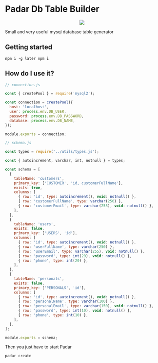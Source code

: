 # Padar Db Table Builder

<p align="center">
  <img src="https://user-images.githubusercontent.com/15572553/120489300-94aa5b00-c3c8-11eb-90d3-7ed2cc51bf91.png">
</p>

Small and very useful mysql database table generator

## Getting started

```cli
npm i -g later npm i
```

## How do I use it?

```javascript
// connection.js

const { createPool } = require('mysql2');

const connection = createPool({
  host: 'localhost',
  user: process.env.DB_USER,
  password: process.env.DB_PASSWORD,
  database: process.env.DB_NAME,
});

module.exports = connection;
```

```javascript
// schema.js

const types = require('../utils/types.js');

const { autoincrement, varchar, int, notnull } = types;

const schema = [
  {
    tableName: 'customers',
    primary_key: ['CUSTOMER', 'id, customerFullName'],
    exists: true,
    columns: [
      { row: 'id', type: autoincrement(), void: notnull() },
      { row: 'customerFullName', type: varchar(250) },
      { row: 'customerEmail', type: varchar(255), void: notnull() },
    ],
  },
  {
    tableName: 'users',
    exists: false,
    primary_key: ['USERS', 'id'],
    columns: [
      { row: 'id', type: autoincrement(), void: notnull() },
      { row: 'userFullName', type: varchar(250) },
      { row: 'userEmail', type: varchar(255), void: notnull() },
      { row: 'password', type: int(20), void: notnull() },
      { row: 'phone', type: int(20) },
    ],
  },
  {
    tableName: 'personals',
    exists: false,
    primary_key: ['PERSONALS', 'id'],
    columns: [
      { row: 'id', type: autoincrement(), void: notnull() },
      { row: 'personalName', type: varchar(100) },
      { row: 'personalEmail', type: varchar(150), void: notnull() },
      { row: 'password', type: int(10), void: notnull() },
      { row: 'phone', type: int(10) },
    ],
  },
];

module.exports = schema;
```

Then you just have to start Padar

```cli
padar create
```
